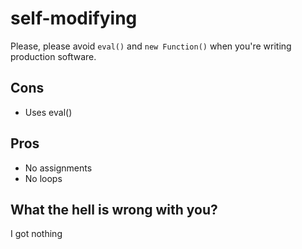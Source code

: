 # self-modifying
Please, please avoid `eval()` and `new Function()` when you're writing production software.

## Cons
 - Uses eval()

## Pros
 - No assignments
 - No loops

## What the hell is wrong with you?
I got nothing

